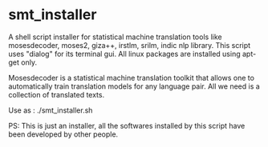 # smt_installer
A shell script installer for statistical machine translation tools like mosesdecoder, moses2, giza++, irstlm, srilm, indic nlp library. This script uses "dialog" for its terminal gui. All linux packages are installed using apt-get only.

Mosesdecoder is a statistical machine translation toolkit that allows one to
automatically train translation models for any language pair. All we need is a
collection of translated texts.

Use as : ./smt_installer.sh

PS: This is just an installer, all the softwares installed by this script have been developed by other people. 
